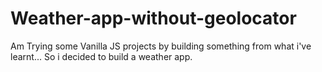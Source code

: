 # Weather-app-without-geolocator
Am Trying some Vanilla JS projects by building something from what i've learnt...
So i decided to build a weather app.

